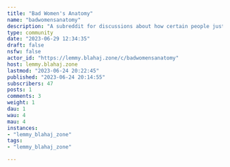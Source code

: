 ```yaml
---
title: "Bad Women's Anatomy" 
name: "badwomensanatomy"
description: "A subreddit for discussions about how certain people just don't understand how women's bodies work.Rules: 1. No brigading.2. Please be sure that you have the anatomy right.3. You don't have to be polite but you do have to conduct yourself like a responsible adult.4. Respect your fellow human.5. ~~Please select the appropriate flair for your post.~~ (Flair does not exist on lemmy... yet? hopefully?)6. ~~Please check the List of Common Reposts~~. (Doesn't exist on lemmy yet)7. Fetish art and low effort posts: see wiki8. No medical advice.9. ~~Photoshop Phriday: see wiki~~ (Suspended until migration is over)10. No trolling."
type: community
date: "2023-06-29 12:34:35"
draft: false
nsfw: false
actor_id: "https://lemmy.blahaj.zone/c/badwomensanatomy"
host: lemmy.blahaj.zone
lastmod: "2023-06-24 20:22:45"
published: "2023-06-24 20:14:55"
subscribers: 47
posts: 1
comments: 3
weight: 1
dau: 1
wau: 4
mau: 4
instances:
- "lemmy_blahaj_zone"
tags: 
- "lemmy_blahaj_zone"

---
```


